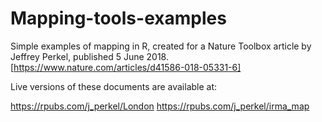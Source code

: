 # Mapping-tools-examples

Simple examples of mapping in R, created for a Nature Toolbox article by Jeffrey Perkel, published 5 June 2018. [https://www.nature.com/articles/d41586-018-05331-6]

Live versions of these documents are available at:

https://rpubs.com/j_perkel/London
https://rpubs.com/j_perkel/irma_map
